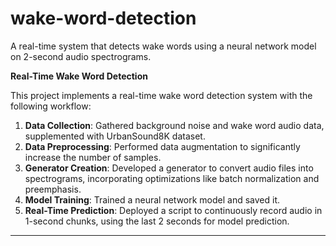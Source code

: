 # wake-word-detection
A real-time system that detects wake words using a neural network model on 2-second audio spectrograms.



**Real-Time Wake Word Detection**

This project implements a real-time wake word detection system with the following workflow:

1. **Data Collection**: Gathered background noise and wake word audio data, supplemented with UrbanSound8K dataset.
2. **Data Preprocessing**: Performed data augmentation to significantly increase the number of samples.
3. **Generator Creation**: Developed a generator to convert audio files into spectrograms, incorporating optimizations like batch normalization and preemphasis.
4. **Model Training**: Trained a neural network model and saved it.
5. **Real-Time Prediction**: Deployed a script to continuously record audio in 1-second chunks, using the last 2 seconds for model prediction.

---

